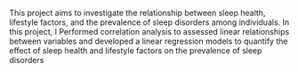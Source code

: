 This project aims to investigate the relationship between sleep health, lifestyle factors, and the prevalence of sleep disorders among individuals​.
In this project, I Performed correlation analysis to assessed linear relationships between variables​ and developed a linear regression models to quantify the effect of sleep health and lifestyle factors on the prevalence of sleep disorders​
